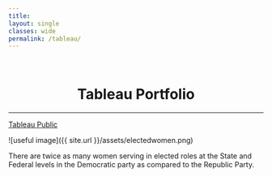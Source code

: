 ```yaml
---
title: 
layout: single
classes: wide
permalink: /tableau/
---
```

<br/> 


# <center> Tableau Portfolio </center>
- - -

[Tableau Public](https://public.tableau.com/app/profile/alex.balcazar)

![useful image]({{ site.url }}/assets/electedwomen.png)

There are twice as many women serving in elected roles at the State and Federal levels in the Democratic party as compared to the Republic Party.  
